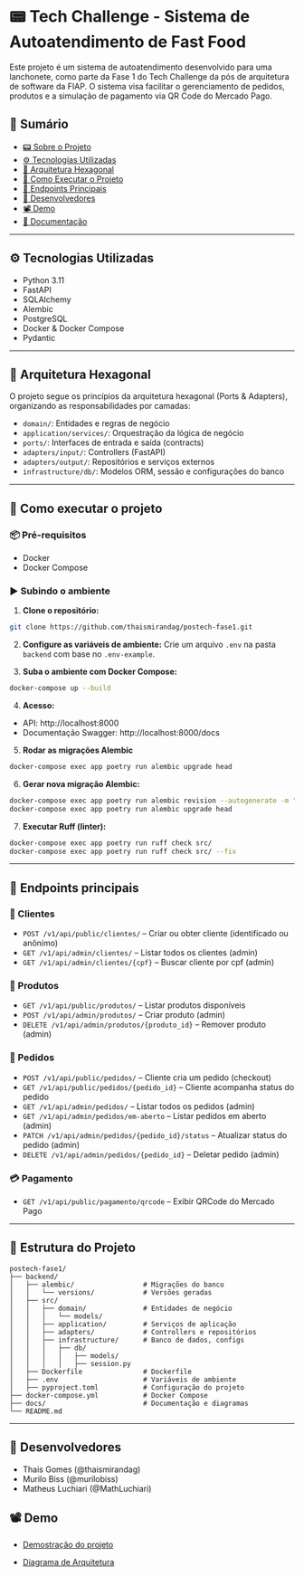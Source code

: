 # 📟 Tech Challenge - Sistema de Autoatendimento de Fast Food

Este projeto é um sistema de autoatendimento desenvolvido para uma lanchonete, como parte da Fase 1 do Tech Challenge da pós de arquitetura de software da FIAP. O sistema visa facilitar o gerenciamento de pedidos, produtos e a simulação de pagamento via QR Code do Mercado Pago.

## 📃 Sumário

- [📟 Sobre o Projeto](#-tech-challenge---sistema-de-autoatendimento-de-fast-food)
- [⚙️ Tecnologias Utilizadas](#⚙%ef%b8%8f-tecnologias-utilizadas)
- [🧹 Arquitetura Hexagonal](#-arquitetura-hexagonal)
- [🚀 Como Executar o Projeto](#-como-executar-o-projeto)
- [🔗 Endpoints Principais](#-endpoints-principais)
- [👥 Desenvolvedores](#-desenvolvedores)
- [📽️ Demo](https://youtu.be/2qGpN0MsCpQ)
- [📄 Documentação](#-documentação)


---

## ⚙️ Tecnologias Utilizadas

- Python 3.11
- FastAPI
- SQLAlchemy
- Alembic
- PostgreSQL
- Docker & Docker Compose
- Pydantic

---

## 🧹 Arquitetura Hexagonal

O projeto segue os princípios da arquitetura hexagonal (Ports & Adapters), organizando as responsabilidades por camadas:

- `domain/`: Entidades e regras de negócio
- `application/services/`: Orquestração da lógica de negócio
- `ports/`: Interfaces de entrada e saída (contracts)
- `adapters/input/`: Controllers (FastAPI)
- `adapters/output/`: Repositórios e serviços externos
- `infrastructure/db/`: Modelos ORM, sessão e configurações do banco

---

## 🚀 Como executar o projeto

### 📦 Pré-requisitos
- Docker
- Docker Compose

### ▶️ Subindo o ambiente

1. **Clone o repositório:**
```bash
git clone https://github.com/thaismirandag/postech-fase1.git
```

2. **Configure as variáveis de ambiente:**
Crie um arquivo `.env` na pasta `backend` com base no `.env-example`.

3. **Suba o ambiente com Docker Compose:**
```bash
docker-compose up --build
```

4. **Acesso:**
- API: http://localhost:8000
- Documentação Swagger: http://localhost:8000/docs

5. **Rodar as migrações Alembic**
```bash
docker-compose exec app poetry run alembic upgrade head
```

6. **Gerar nova migração Alembic:**
```bash
docker-compose exec app poetry run alembic revision --autogenerate -m "mensagem de migração"
docker-compose exec app poetry run alembic upgrade head
```

7. **Executar Ruff (linter):**
```bash
docker-compose exec app poetry run ruff check src/
docker-compose exec app poetry run ruff check src/ --fix
```

---

## 🔗 Endpoints principais

### 👤 Clientes
- `POST /v1/api/public/clientes/` – Criar ou obter cliente (identificado ou anônimo)
- `GET /v1/api/admin/clientes/` – Listar todos os clientes (admin)
- `GET /v1/api/admin/clientes/{cpf}` – Buscar cliente por cpf (admin)

### 🍔 Produtos
- `GET /v1/api/public/produtos/` – Listar produtos disponíveis
- `POST /v1/api/admin/produtos/` – Criar produto (admin)
- `DELETE /v1/api/admin/produtos/{produto_id}` – Remover produto (admin)

### 🧾 Pedidos
- `POST /v1/api/public/pedidos/` – Cliente cria um pedido (checkout)
- `GET /v1/api/public/pedidos/{pedido_id}` – Cliente acompanha status do pedido
- `GET /v1/api/admin/pedidos/` – Listar todos os pedidos (admin)
- `GET /v1/api/admin/pedidos/em-aberto` – Listar pedidos em aberto (admin)
- `PATCH /v1/api/admin/pedidos/{pedido_id}/status` – Atualizar status do pedido (admin)
- `DELETE /v1/api/admin/pedidos/{pedido_id}` – Deletar pedido (admin)

### 💳 Pagamento
- `GET /v1/api/public/pagamento/qrcode` – Exibir QRCode do Mercado Pago

---

## 📄 Estrutura do Projeto

```
postech-fase1/
├── backend/
│   ├── alembic/                 # Migrações do banco
│   │   └── versions/            # Versões geradas
│   ├── src/
│   │   ├── domain/              # Entidades de negócio
│   │   │   └── models/
│   │   ├── application/         # Serviços de aplicação
│   │   ├── adapters/            # Controllers e repositórios
│   │   ├── infrastructure/      # Banco de dados, configs
│   │   │   ├── db/
│   │   │   │   ├── models/
│   │   │   │   ├── session.py
│   ├── Dockerfile               # Dockerfile
│   ├── .env                     # Variáveis de ambiente
│   ├── pyproject.toml           # Configuração do projeto
├── docker-compose.yml           # Docker Compose
├── docs/                        # Documentação e diagramas
└── README.md
```

---

## 👥 Desenvolvedores
- Thais Gomes (@thaismirandag)
- Murilo Biss (@murilobiss)
- Matheus Luchiari (@MathLuchiari)

## 📽️ Demo 
- [Demostração do projeto](https://youtu.be/2qGpN0MsCpQ)

- [Diagrama de Arquitetura](docs/arquitetura.png)


